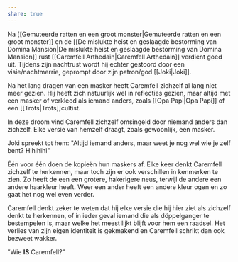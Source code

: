```yaml
---
share: true
---
```

Na [[Gemuteerde ratten en een groot monster|Gemuteerde ratten en een groot monster]] en de [[De mislukte heist en geslaagde bestorming van Domina Mansion|De mislukte heist en geslaagde bestorming van Domina Mansion]] rust [[Caremfell Arthedain|Caremfell Arthedain]] verdient goed uit. Tijdens zijn nachtrust wordt hij echter gestoord door een visie/nachtmerrie, geprompt door zijn patron/god [[Joki|Joki]].

Na het lang dragen van een masker heeft Caremfell zichzelf al lang niet meer gezien. Hij heeft zich natuurlijk wel in reflecties gezien, maar altijd met een masker of verkleed als iemand anders, zoals [[Opa Papi|Opa Papi]] of een [[Trots|Trots]]cultist.

In deze droom vind Caremfell zichzelf omsingeld door niemand anders dan zichzelf. Elke versie van hemzelf draagt, zoals gewoonlijk, een masker.

Joki spreekt tot hem: "Altijd iemand anders, maar weet je nog wel wie je zelf bent? Hihihihi"

Één voor één doen de kopieën hun maskers af. Elke keer denkt Caremfell zichzelf te herkennen, maar toch zijn er ook verschillen in kenmerken te zien. Zo heeft de een een grotere, hakerigere neus, terwijl de andere een andere haarkleur heeft. Weer een ander heeft een andere kleur ogen en zo gaat het nog wel even verder. 

Caremfell denkt zeker te weten dat hij elke versie die hij hier ziet als zichzelf denkt te herkennen, of in ieder geval iemand die als döppelganger te bestempelen is, maar welke het meest lijkt blijft voor hem een raadsel. Het verlies van zijn eigen identiteit is gekmakend en Caremfell schrikt dan ook bezweet wakker. 

"Wie **IS** Caremfell?"

